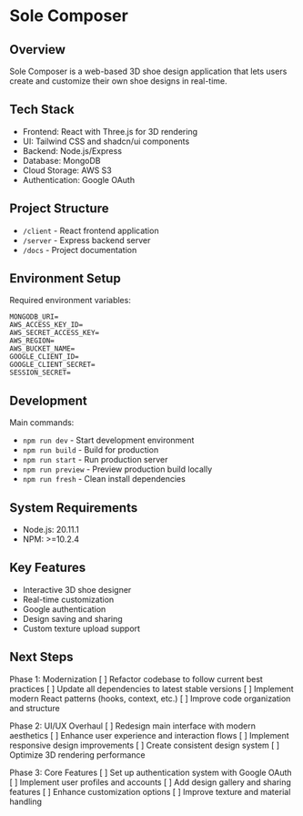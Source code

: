 # Sole Composer

## Overview
Sole Composer is a web-based 3D shoe design application that lets users create and customize their own shoe designs in real-time.

## Tech Stack
- Frontend: React with Three.js for 3D rendering
- UI: Tailwind CSS and shadcn/ui components
- Backend: Node.js/Express
- Database: MongoDB
- Cloud Storage: AWS S3
- Authentication: Google OAuth

## Project Structure
- `/client` - React frontend application
- `/server` - Express backend server
- `/docs` - Project documentation

## Environment Setup
Required environment variables:
```
MONGODB_URI=
AWS_ACCESS_KEY_ID=
AWS_SECRET_ACCESS_KEY=
AWS_REGION=
AWS_BUCKET_NAME=
GOOGLE_CLIENT_ID=
GOOGLE_CLIENT_SECRET=
SESSION_SECRET=
```

## Development
Main commands:
- `npm run dev` - Start development environment
- `npm run build` - Build for production
- `npm run start` - Run production server
- `npm run preview` - Preview production build locally
- `npm run fresh` - Clean install dependencies

## System Requirements
- Node.js: 20.11.1
- NPM: >=10.2.4

## Key Features
- Interactive 3D shoe designer
- Real-time customization
- Google authentication
- Design saving and sharing
- Custom texture upload support

## Next Steps
Phase 1: Modernization
[ ] Refactor codebase to follow current best practices
[ ] Update all dependencies to latest stable versions
[ ] Implement modern React patterns (hooks, context, etc.)
[ ] Improve code organization and structure

Phase 2: UI/UX Overhaul
[ ] Redesign main interface with modern aesthetics
[ ] Enhance user experience and interaction flows
[ ] Implement responsive design improvements
[ ] Create consistent design system
[ ] Optimize 3D rendering performance

Phase 3: Core Features
[ ] Set up authentication system with Google OAuth
[ ] Implement user profiles and accounts
[ ] Add design gallery and sharing features
[ ] Enhance customization options
[ ] Improve texture and material handling